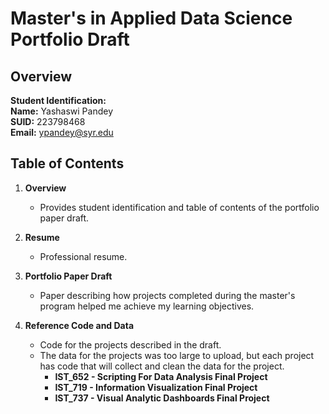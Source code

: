 # Master's in Applied Data Science Portfolio Draft

## Overview

**Student Identification:**  
**Name:** Yashaswi Pandey  
**SUID:** 223798468  
**Email:** [ypandey@syr.edu](mailto:ypandey@syr.edu)

## Table of Contents

1. **Overview**  
   - Provides student identification and table of contents of the portfolio paper draft.

2. **Resume**  
   - Professional resume.

3. **Portfolio Paper Draft**  
   - Paper describing how projects completed during the master's program helped me achieve my learning objectives.

4. **Reference Code and Data**  
   - Code for the projects described in the draft.  
   - The data for the projects was too large to upload, but each project has code that will collect and clean the data for the project.
     - **IST_652 - Scripting For Data Analysis Final Project**
     - **IST_719 - Information Visualization Final Project**
     - **IST_737 - Visual Analytic Dashboards Final Project**
